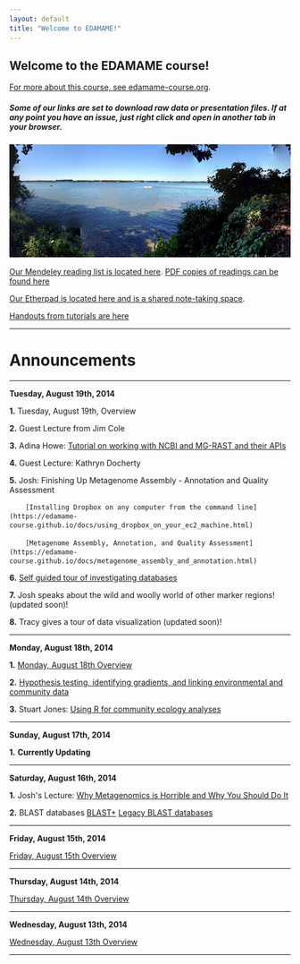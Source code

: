 ```yaml
---
layout: default
title: "Welcome to EDAMAME!"
---
```


## Welcome to the EDAMAME course!

[For more about this course, see edamame-course.org](http://edamame-course.org).

##### Some of our links are set to download raw data or presentation files. If at any point you have an issue, just right click and open in another tab in your browser.

![edamame header image](img/gull_lake.jpg)

[Our Mendeley reading list is located here](http://www.mendeley.com/groups/4688421/edamame/). [PDF copies of readings can be found here](https://github.com/edamame-course/docs/tree/gh-pages/extra/PDFs)

[Our Etherpad is located here and is a shared note-taking space](https://edamame.etherpad.mozilla.org/1).

[Handouts from tutorials are here](https://github.com/edamame-course/docs/tree/gh-pages/extra/Handouts)

-------------------------------------------------------------------------------------

# Announcements

-------------------------------------------------------------------------------------

**Tuesday, August 19th, 2014**

**1.** Tuesday, August 19th, Overview

**2.** Guest Lecture from Jim Cole

**3.** Adina Howe: [Tutorial on working with NCBI and MG-RAST and their APIs](http://adina-howe.readthedocs.org/en/latest/)

**4.** Guest Lecture: Kathryn Docherty

**5.** Josh: Finishing Up Metagenome Assembly - Annotation and Quality Assessment

        [Installing Dropbox on any computer from the command line](https://edamame-course.github.io/docs/using_dropbox_on_your_ec2_machine.html)

        [Metagenome Assembly, Annotation, and Quality Assessment](https://edamame-course.github.io/docs/metagenome_assembly_and_annotation.html)

**6.** [Self guided tour of investigating databases](https://github.com/edamame-course/docs/blob/gh-pages/_posts/2014-08-19_database_questions.md)

**7.** Josh speaks about the wild and woolly world of other marker regions! (updated soon)!

**8.** Tracy gives a tour of data visualization (updated soon)!


-------------------------------------------------------------------------------------

**Monday, August 18th, 2014**

**1.** [Monday, August 18th Overview](https://edamame-course.github.io/docs/august_18.html)

**2.** [Hypothesis testing, identifying gradients, and linking environmental and community data](https://github.com/edamame-course/docs/blob/gh-pages/extra/Presentations/2014-08-18-AM_Ashley_Lecture4.pdf?raw=true)

**3.** Stuart Jones: [Using R for community ecology analyses](https://edamame-course.github.io/docs/introduction_to_R_SEJones.html)

-------------------------------------------------------------------------------------

**Sunday, August 17th, 2014**

**1.**  **Currently Updating**  

-------------------------------------------------------------------------------------

**Saturday, August 16th, 2014**  

**1.**  Josh's Lecture: [Why Metagenomics is Horrible and Why You Should Do It]()

**2.**  BLAST databases
	[BLAST+](https://edamame-course.github.io/docs/2014-08-16-running_blast_from_command_line.html)
	[Legacy BLAST databases](https://edamame-course.github.io/docs/2014-08-16-legacy_blast_db.html)

-------------------------------------------------------------------------------------

**Friday, August 15th, 2014**

[Friday, August 15th Overview](https://edamame-course.github.io/docs/august_15.html)

-------------------------------------------------------------------------------------

**Thursday, August 14th, 2014**

[Thursday, August 14th Overview](https://edamame-course.github.io/docs/august_14.html)

-------------------------------------------------------------------------------------

**Wednesday, August 13th, 2014**

[Wednesday, August 13th Overview](https://edamame-course.github.io/docs/august_13.html)

-------------------------------------------------------------------------------------
